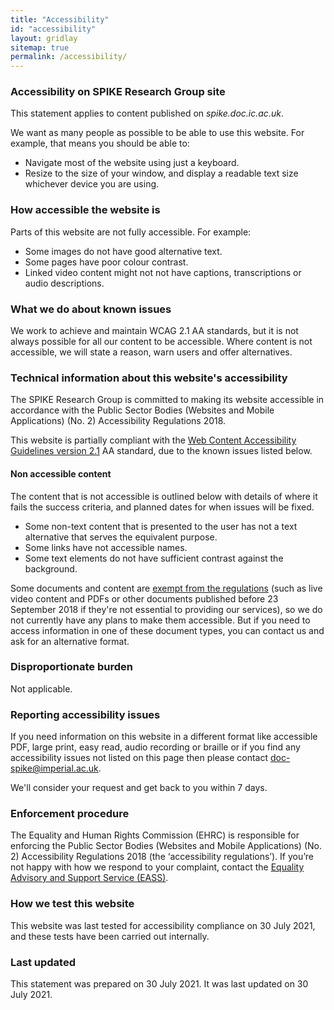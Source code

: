```yaml
---
title: "Accessibility"
id: "accessibility"
layout: gridlay
sitemap: true
permalink: /accessibility/
---
```


### Accessibility on SPIKE Research Group site
This statement applies to content published on *spike.doc.ic.ac.uk*.

We want as many people as possible to be able to use this website. For example, that means you should be able to:
* Navigate most of the website using just a keyboard.
* Resize to the size of your window, and display a readable text size whichever device you are using.

### How accessible the website is
Parts of this website are not fully accessible. For example:
* Some images do not have good alternative text.
* Some pages have poor colour contrast.
* Linked video content might not not have captions, transcriptions or audio descriptions.

### What we do about known issues
We work to achieve and maintain WCAG 2.1 AA standards, but it is not always possible for all our content to be accessible. Where content is not accessible, we will state a reason, warn users and offer alternatives.

### Technical information about this website's accessibility
The SPIKE Research Group is committed to making its website accessible in accordance with the Public Sector Bodies (Websites and Mobile Applications) (No. 2) Accessibility Regulations 2018.

This website is partially compliant with the [Web Content Accessibility Guidelines version 2.1](https://www.w3.org/TR/WCAG21/) AA standard, due to the known issues listed below.

#### Non accessible content
The content that is not accessible is outlined below with details of where it fails the success criteria, and planned dates for when issues will be fixed.

* Some non-text content that is presented to the user has not a text alternative that serves the equivalent purpose.
* Some links have not accessible names.
* Some text elements do not have sufficient contrast against the background.

Some documents and content are [exempt from the regulations](www.legislation.gov.uk/uksi/2018/952/regulation/4/made) (such as live video content and PDFs or other documents published before 23 September 2018 if they're not essential to providing our services), so we do not currently have any plans to make them accessible. But if you need to access information in one of these document types, you can contact us and ask for an alternative format.

### Disproportionate burden
Not applicable.

### Reporting accessibility issues
If you need information on this website in a different format like accessible PDF, large print, easy read, audio recording or braille or if you find any accessibility issues not listed on this page then please contact <a href="mailto:doc-spike@imperial.ac.uk">doc-spike@imperial.ac.uk</a>.

We'll consider your request and get back to you within 7 days.

### Enforcement procedure
The Equality and Human Rights Commission (EHRC) is responsible for enforcing the Public Sector Bodies (Websites and Mobile Applications) (No. 2) Accessibility Regulations 2018 (the ‘accessibility regulations’). If you’re not happy with how we respond to your complaint, contact the [Equality Advisory and Support Service (EASS)](https://www.equalityadvisoryservice.com/).

### How we test this website
This website was last tested for accessibility compliance on 30 July 2021, and these tests have been carried out internally.

### Last updated
This statement was prepared on 30 July 2021. It was last updated on 30 July 2021.

